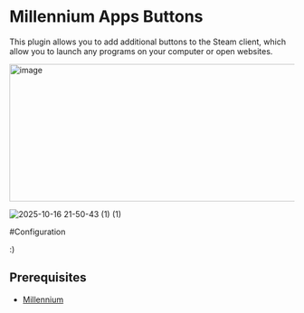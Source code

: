 # Millennium Apps Buttons

This plugin allows you to add additional buttons to the Steam client, which allow you to launch any programs on your computer or open websites.

<img width="704" height="243" alt="image" src="https://github.com/user-attachments/assets/16573323-de41-45bb-80d3-37c71ad159b0" />

![2025-10-16 21-50-43 (1) (1)](https://github.com/user-attachments/assets/4ba9a64c-d005-47ff-8bc0-6e88bdc58eb4)

#Configuration

:)

## Prerequisites
- [Millennium](https://steambrew.app/)

